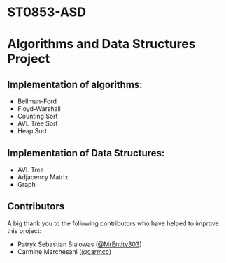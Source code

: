 # ST0853-ASD

# Algorithms and Data Structures Project

## Implementation of algorithms:
* Bellman-Ford
* Floyd-Warshall
* Counting Sort
* AVL Tree Sort
* Heap Sort

## Implementation of Data Structures:
* AVL Tree
* Adjacency Matrix
* Graph

## Contributors

A big thank you to the following contributors who have helped to improve this project:

- Patryk Sebastian Bialowas ([@MrEntity303](https://github.com/MrEntity303))
- Carmine Marchesani ([@carmcc](https://github.com/carmcc))
